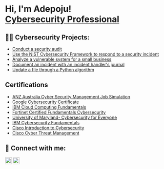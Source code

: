 <h1>Hi, I'm Adepoju! <br/><a href="https://www.linkedin.com/in/pojuindacut/">Cybersecurity Professional</a></h1>

<h2>👨‍💻 Cybersecurity Projects:</h2>

  - [Conduct a security audit](https://docs.google.com/document/d/1KKzs74LzgCGxU75xGj7lFPDxAitoc0OzJep0tJt4CUU/edit?usp=sharing)
  - [Use the NIST Cybersecurity Framework to respond to a security incident](https://docs.google.com/document/d/1IGJM2ehvssaw4z5CXqq8hrSq7Lp7L5nrytAGyO6DIz4/edit?usp=sharing&resourcekey=0-K2rDMxZY8Se9FjU6UUA4zw)
  - [Analyze a vulnerable system for a small business](https://docs.google.com/document/d/1T61nGY890OnlSKiyrmfeorDRK3Xvaw2xN96pym4tWfo/edit?usp=sharing&resourcekey=0-r0z9IkbjaIOzitRCi_kZcw)
  - [Document an incident with an incident handler's journal](https://docs.google.com/document/d/1E2hF1-QvUMQ8S6vrIXMyIAWBiKc7FpfSH1aM4uT3JW4/edit?usp=sharing&resourcekey=0-OZpMa3NfiTMS_sokqe7mrQ)
  - [Update a file through a Python algorithm](https://docs.google.com/document/d/1RFQXFWa5d6oOBrdyJfRv0HTpcI9BISx8KyyMRrS4vrc/edit?usp=sharing)

<h2>Certifications</h2>

- [ANZ Australia Cyber Security Management Job Simulation](https://forage-uploads-prod.s3.amazonaws.com/completion-certificates/ANZ/Hf4QMESoFeQwXPsiH_ANZ%20Australia_CzEbBgYaaAjP25cTt_1697150409589_completion_certificate.pdf)
- [Google Cybersecurity Certificate](https://www.coursera.org/account/accomplishments/specialization/certificate/H46QH89WYFC2)
- [IBM Cloud Computing Fundamentals](https://www.credly.com/badges/5882a74b-7a6a-427c-8639-f523a1f57097/public_url)
- [Fortinet Certified Fundamentals Cybersecurity](https://www.credly.com/badges/89335af2-86d1-4a7b-b519-d575afd82276/public_url)
- [University of Maryland- Cybersecurity for Everyone](https://www.coursera.org/account/accomplishments/certificate/VJQ7TX8EYKY4)
- [IBM Cybersecurity Fundamentals](https://www.credly.com/badges/3e9008c8-5658-4285-b720-4764d3fc9792)
- [Cisco Introduction to Cybersecurity](https://www.credly.com/badges/11190b5a-e721-4ae7-8741-a771bcc6d412/public_url)
- [Cisco Cyber Threat Management](https://www.credly.com/badges/d6dc8cd5-f3a1-46a2-8455-eff9954d7af4/public_url)





<h2> 🤳 Connect with me:</h2>

[<img align="left" alt="AdepojuAbikoye | LinkedIn" width="22px" src="https://cdn.jsdelivr.net/npm/simple-icons@v3/icons/linkedin.svg" />][linkedin]
[<img align="left" alt="AdepojuAbikoye | Instagram" width="22px" src="https://cdn.jsdelivr.net/npm/simple-icons@v3/icons/instagram.svg" />][instagram]

[instagram]: https://www.instagram.com/pojuindacut/
[linkedin]: https://www.linkedin.com/in/pojuindacut

<!--
**joshmadakor1/joshmadakor1** is a ✨ _special_ ✨ repository because its `README.md` (this file) appears on your GitHub profile.

Here are some ideas to get you started:

- 🔭 I’m currently working on ...
- 🌱 I’m currently learning ...
- 👯 I’m looking to collaborate on ...
- 🤔 I’m looking for help with ...
- 💬 Ask me about ...
- 📫 How to reach me: ...
- 😄 Pronouns: ...
- ⚡ Fun fact: ...
-->
